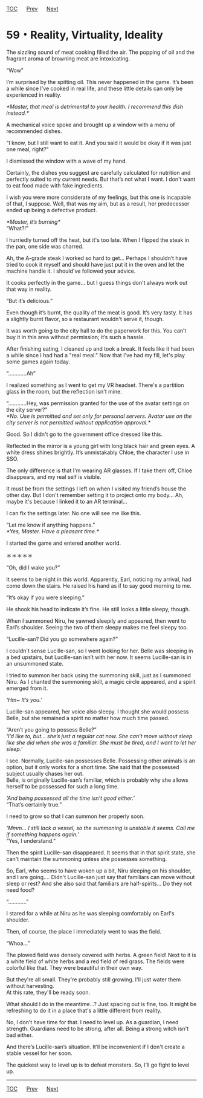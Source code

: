 [TOC](../readme.md)&nbsp;&nbsp;&nbsp;&nbsp;&nbsp;&nbsp;[Prev](Section0058.md)&nbsp;&nbsp;&nbsp;&nbsp;&nbsp;&nbsp;[Next](Section0060.md)



# 59・Reality, Virtuality, Ideality

The sizzling sound of meat cooking filled the air. The popping of oil
and the fragrant aroma of browning meat are intoxicating.  
  
“Wow”  
  
I’m surprised by the spitting oil. This never happened in the game. It’s
been a while since I’ve cooked in real life, and these little details
can only be experienced in reality.  
  
*\*Master, that meal is detrimental to your health. I recommend this
dish instead.\**  
  
A mechanical voice spoke and brought up a window with a menu of
recommended dishes.  
  
“I know, but I still want to eat it. And you said it would be okay if it
was just one meal, right?"  
  
I dismissed the window with a wave of my hand.  
  
Certainly, the dishes you suggest are carefully calculated for nutrition
and perfectly suited to my current needs. But that’s not what I want. I
don't want to eat food made with fake ingredients.  
  
I wish you were more considerate of my feelings, but this one is
incapable of that, I suppose. Well, that was my aim, but as a result,
her predecessor ended up being a defective product.  
  
*\*Master, it’s burning\**  
“What?!”  
  
I hurriedly turned off the heat, but it's too late. When I flipped the
steak in the pan, one side was charred.  
  
Ah, the A-grade steak I worked so hard to get… Perhaps I shouldn’t have
tried to cook it myself and should have just put it in the oven and let
the machine handle it. I should've followed your advice.  
  
It cooks perfectly in the game… but I guess things don't always work out
that way in reality.  
  
“But it’s delicious.”  
  
Even though it’s burnt, the quality of the meat is good. It’s very
tasty. It has a slightly burnt flavor, so a restaurant wouldn't serve
it, though.  
  
It was worth going to the city hall to do the paperwork for this. You
can’t buy it in this area without permission; it’s such a hassle.  
  
After finishing eating, I cleaned up and took a break. It feels like it
had been a while since I had had a "real meal." Now that I've had my
fill, let's play some games again today.  
  
“…………Ah”  
  
I realized something as I went to get my VR headset. There's a partition
glass in the room, but the reflection isn't mine.  
  
“…………Hey, was permission granted for the use of the avatar settings on
the city server?"  
*\*No. Use is permitted and set only for personal servers. Avatar use on
the city server is not permitted without application approval.\**  
  
Good. So I didn't go to the government office dressed like this.  
  
Reflected in the mirror is a young girl with long black hair and green
eyes. A white dress shines brightly. It’s unmistakably Chloe, the
character I use in SSO.  
  
The only difference is that I'm wearing AR glasses. If I take them off,
Chloe disappears, and my real self is visible.  
  
It must be from the settings I left on when I visited my friend’s house
the other day. But I don't remember setting it to project onto my body…
Ah, maybe it's because I linked it to an AR terminal...  
  
I can fix the settings later. No one will see me like this.  
  
“Let me know if anything happens.”  
*\*Yes, Master. Have a pleasant time.\**  
  
I started the game and entered another world.  
  
  
＊＊＊＊＊  
  
  
“Oh, did I wake you?”  
  
It seems to be night in this world. Apparently, Earl, noticing my
arrival, had come down the stairs. He raised his hand as if to say good
morning to me.  
  
“It’s okay if you were sleeping.”  
  
He shook his head to indicate it’s fine. He still looks a little sleepy,
though.  
  
When I summoned Niru, he yawned sleepily and appeared, then went to
Earl’s shoulder. Seeing the two of them sleepy makes me feel sleepy
too.  
  
“Lucille-san? Did you go somewhere again?”  
  
I couldn't sense Lucille-san, so I went looking for her. Belle was
sleeping in a bed upstairs, but Lucille-san isn’t with her now. It seems
Lucille-san is in an unsummoned state.  
  
I tried to summon her back using the summoning skill, just as I summoned
Niru. As I chanted the summoning skill, a magic circle appeared, and a
spirit emerged from it.  
  
*‘Hm~ It’s you.’*  
  
Lucille-san appeared, her voice also sleepy. I thought she would possess
Belle, but she remained a spirit no matter how much time passed.  
  
“Aren’t you going to possess Belle?”  
*‘I’d like to, but… she’s just a regular cat now. She can’t move without
sleep like she did when she was a familiar. She must be tired, and I
want to let her sleep.’*  
  
I see. Normally, Lucille-san possesses Belle. Possessing other animals
is an option, but it only works for a short time. She said that the
possessed subject usually chases her out.  
Belle, is originally Lucille-san’s familiar, which is probably why she
allows herself to be possessed for such a long time.  
  
*‘And being possessed all the time isn’t good either.’*  
“That’s certainly true.”  
  
I need to grow so that I can summon her properly soon.  
  
*‘Mmm… I still lack a vessel, so the summoning is unstable it seems.
Call me if something happens again.’*  
“Yes, I understand.”  
  
Then the spirit Lucille-san disappeared. It seems that in that spirit
state, she can't maintain the summoning unless she possesses
something.  
  
So, Earl, who seems to have woken up a bit, Niru sleeping on his
shoulder, and I are going…. Didn't Lucille-san just say that familiars
can move without sleep or rest? And she also said that familiars are
half-spirits... Do they not need food?  
  
“…………”  
  
I stared for a while at Niru as he was sleeping comfortably on Earl's
shoulder.  
  
Then, of course, the place I immediately went to was the field.  
  
“Whoa…”  
  
The plowed field was densely covered with herbs. A green field! Next to
it is a white field of white herbs and a red field of red grass. The
fields were colorful like that. They were beautiful in their own way.  
  
But they're all small. They're probably still growing. I'll just water
them without harvesting.  
At this rate, they'll be ready soon.  
  
What should I do in the meantime…? Just spacing out is fine, too. It
might be refreshing to do it in a place that's a little different from
reality.  
  
No, I don’t have time for that. I need to level up. As a guardian, I
need strength. Guardians need to be strong, after all. Being a strong
witch isn't bad either.  
  
And there’s Lucille-san’s situation. It’ll be inconvenient if I don't
create a stable vessel for her soon.  
  
The quickest way to level up is to defeat monsters. So, I’ll go fight to
level up.  
  
  
  


---
[TOC](../readme.md)&nbsp;&nbsp;&nbsp;&nbsp;&nbsp;&nbsp;[Prev](Section0058.md)&nbsp;&nbsp;&nbsp;&nbsp;&nbsp;&nbsp;[Next](Section0060.md)

